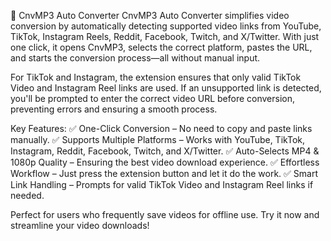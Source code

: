 🚀 CnvMP3 Auto Converter
CnvMP3 Auto Converter simplifies video conversion by automatically detecting supported video links from YouTube, TikTok, Instagram Reels, Reddit, Facebook, Twitch, and X/Twitter. With just one click, it opens CnvMP3, selects the correct platform, pastes the URL, and starts the conversion process—all without manual input.

For TikTok and Instagram, the extension ensures that only valid TikTok Video and Instagram Reel links are used. If an unsupported link is detected, you'll be prompted to enter the correct video URL before conversion, preventing errors and ensuring a smooth process.

Key Features:
✅ One-Click Conversion – No need to copy and paste links manually.
✅ Supports Multiple Platforms – Works with YouTube, TikTok, Instagram, Reddit, Facebook, Twitch, and X/Twitter.
✅ Auto-Selects MP4 & 1080p Quality – Ensuring the best video download experience.
✅ Effortless Workflow – Just press the extension button and let it do the work.
✅ Smart Link Handling – Prompts for valid TikTok Video and Instagram Reel links if needed.

Perfect for users who frequently save videos for offline use. Try it now and streamline your video downloads!

